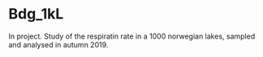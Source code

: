 # Bdg_1kL

In project. 
Study of the respiratin rate in a 1000 norwegian lakes, sampled and analysed in autumn 2019. 
